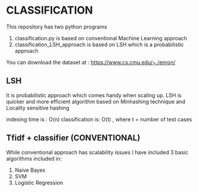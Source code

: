 # CLASSIFICATION

This repository has two python programs
1. classification.py is based on conventional Machine Learning approach
2. classification_LSH_approach is based on LSH which is a probabilistic approach



You can download the dataset at : https://www.cs.cmu.edu/~./enron/



## LSH 

It is probabilistic approach which comes handy when scaling up. LSH is quicker and more efficient
algorithm based on Minhashing technique and Locality sensitive hashing

indexing time is : O(n)
classification is: O(t) , where t = number of test cases




## Tfidf + classifier (CONVENTIONAL)

While conventional approach has scalability issues I have included 3 basic algorithms included in:
1. Naive Bayes
2. SVM
3. Logistic Regression
